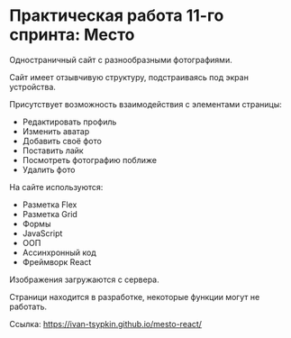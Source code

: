 # Практическая работа 11-го спринта: Место

Одностраничный сайт с разнообразными фотографиями.

Сайт имеет отзывчивую структуру, подстраиваясь под экран устройства.

Присутствует возможность взаимодействия с элементами страницы:

* Редактировать профиль
* Изменить аватар
* Добавить своё фото
* Поставить лайк
* Посмотреть фотографию поближе
* Удалить фото

На сайте используются:

* Разметка Flex
* Разметка Grid
* Формы
* JavaScript
* ООП
* Ассинхронный код
* Фреймворк React

Изображения загружаются с сервера.

Страници находится в разработке, некоторые функции могут не работать.

Ссылка: https://ivan-tsypkin.github.io/mesto-react/
